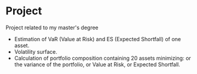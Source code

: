 # Project
Project related to my master's degree
- Estimation of VaR (Value at Risk) and ES (Expected Shortfall) of one asset.
- Volatility surface.
- Calculation of portfolio composition containing 20 assets minimizing: or the variance of the portfolio, or Value at Risk, or Expected Shortfall.

